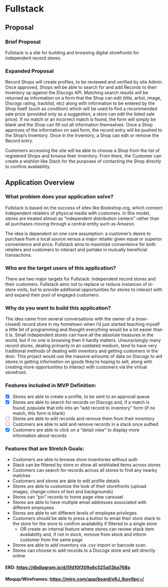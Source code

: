# Fullstack

## Proposal

### Brief Proposal
Fullstack is a site for building and browsing digital storefronts for independent record stores. 

### Expanded Proposal
Record Shops will create profiles, to be reviewed and verified by site Admin. Once approved, Shops will be able to search for and add Records to their Inventory up against the Discogs API. Matching search results will be returned as information on a form that the Shop can edit (title, artist, image, Discogs rating, tracklist, etc) along with information to be entered by the Shop itself (such as condition) which will be used to find a recommended sale price (provided only as a suggestion, a store can edit the listed sale price). If no match or an incorrect match is found, the form will simply be blank and the Shop can fill out all information themselves. Once a Shop approves of the information on said form, the record entry will be pushed to the Shop’s Inventory. Once in the Inventory, a Shop can edit or remove the Record entry. 

Customers accessing the site will be able to choose a Shop from the list of registered Shops and browse their  Inventory. From there, the Customer can create a wishlist-like Stack for the purposes of contacting the Shop directly to confirm availability. 

## Application Overview 

### What problem does your application solve?
Fullstack is based on the success of sites like Bookshop.org, which connect independent retailers of physical media with customers. In this model, stores are treated almost as “independent distribution centers” rather than all purchases moving through a central entity such as Amazon.

The idea is dependent on one core assumption: a customer’s desire to purchase from a local source versus a major retailer given equal or superior convenience and price. Fullstack aims to maximize convenience for both retailers and customers to interact and partake in mutually beneficial transactions.

### Who are the target users of this application?
There are two major targets for Fullstack: independent record stores and their customers. Fullstack aims not to replace or reduce instances of in-store visits, but to provide additional opportunities for stores to interact with and expand their pool of engaged customers. 

### Why do you want to build this application?
The idea came from several conversations with the owner of a (now-closed) record store in my hometown when I’d just started teaching myself a little bit of programming and thought everything would be a lot easier than it is. Small independent stores can have all the absolute treasures in the world, but if no one is browsing then it hardly matters. Unsurprisingly many record stores, dealing primarily in an outdated medium, tend to have very traditional methods of dealing with inventory and getting customers in the door. This project would use the massive amounts of data on Discogs to aid stores in getting information on goods they’re hoping to sell, along with creating more opportunities to interact with customers via the virtual storefront.

### Features included in MVP Definition: 
- [x] Stores are able to create a profile, to be sent to an approval queue
- [x] Stores are able to search for records on Discogs and, if a match is found, populate that info into an “add record to inventory” form (if no match, this form is blank)
- [ ] Stores are able to edit records and remove them from their inventory
- [ ] Customers are able to add and remove records in a stack once authed
- [x] Customers are able to click on a “detail view” to display more information about records

### Features that are Stretch Goals:
- Customers are able to browse store inventories without auth
- Stack can be filtered by store or show all wishlisted items across stores
- Customers can search for records across all stores to find any nearby matches
- Customers and stores are able to edit profile details
- Stores are able to customize the look of their storefronts (upload images, change colors of text and backgrounds)
- Stores can “pin” records to home page view carousel
- Stores are able to have multiple email addresses associated with different employees
- Stores are able to set different levels of employee privileges
- Customers should be able to press a button to email their store stack to the store for the store to confirm availability if filtered to a single store
  - OR create an internal feature where stores can review stack item availability and, if not in stock, remove from stock and inform customer from the same page
- Stores are able to add inventory via .csv import or barcode scan.
- Stores can choose to add records to a Discogs store and sell directly online

#### ERD: https://dbdiagram.io/d/5fd10f309a6c525a03ba768a

#### Moqup/Wireframes: https://miro.com/app/board/o9J_lbov9pc=/
